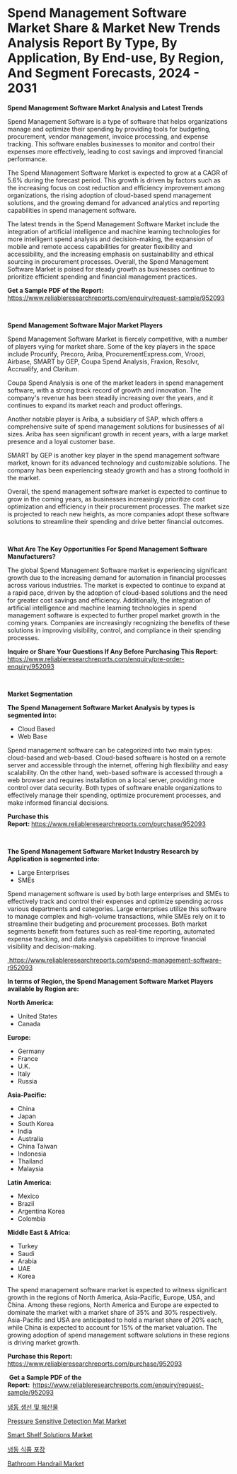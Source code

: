 <p><h1>Spend Management Software Market Share & Market New Trends Analysis Report By Type, By Application, By End-use, By Region, And Segment Forecasts, 2024 - 2031</h1></p><p><strong>Spend Management Software Market Analysis and Latest Trends</strong></p>
<p><p>Spend Management Software is a type of software that helps organizations manage and optimize their spending by providing tools for budgeting, procurement, vendor management, invoice processing, and expense tracking. This software enables businesses to monitor and control their expenses more effectively, leading to cost savings and improved financial performance.</p><p>The Spend Management Software Market is expected to grow at a CAGR of 5.6% during the forecast period. This growth is driven by factors such as the increasing focus on cost reduction and efficiency improvement among organizations, the rising adoption of cloud-based spend management solutions, and the growing demand for advanced analytics and reporting capabilities in spend management software.</p><p>The latest trends in the Spend Management Software Market include the integration of artificial intelligence and machine learning technologies for more intelligent spend analysis and decision-making, the expansion of mobile and remote access capabilities for greater flexibility and accessibility, and the increasing emphasis on sustainability and ethical sourcing in procurement processes. Overall, the Spend Management Software Market is poised for steady growth as businesses continue to prioritize efficient spending and financial management practices.</p></p>
<p><strong>Get a Sample PDF of the Report:&nbsp;</strong> <a href="https://www.reliableresearchreports.com/enquiry/request-sample/952093">https://www.reliableresearchreports.com/enquiry/request-sample/952093</a></p>
<p>&nbsp;</p>
<p><strong>Spend Management Software Major Market Players</strong></p>
<p><p>Spend Management Software Market is fiercely competitive, with a number of players vying for market share. Some of the key players in the space include Procurify, Precoro, Ariba, ProcurementExpress.com, Vroozi, Airbase, SMART by GEP, Coupa Spend Analysis, Fraxion, Resolvr, Accrualify, and Claritum.</p><p>Coupa Spend Analysis is one of the market leaders in spend management software, with a strong track record of growth and innovation. The company's revenue has been steadily increasing over the years, and it continues to expand its market reach and product offerings.</p><p>Another notable player is Ariba, a subsidiary of SAP, which offers a comprehensive suite of spend management solutions for businesses of all sizes. Ariba has seen significant growth in recent years, with a large market presence and a loyal customer base.</p><p>SMART by GEP is another key player in the spend management software market, known for its advanced technology and customizable solutions. The company has been experiencing steady growth and has a strong foothold in the market.</p><p>Overall, the spend management software market is expected to continue to grow in the coming years, as businesses increasingly prioritize cost optimization and efficiency in their procurement processes. The market size is projected to reach new heights, as more companies adopt these software solutions to streamline their spending and drive better financial outcomes.</p></p>
<p>&nbsp;</p>
<p><strong>What Are The Key Opportunities For Spend Management Software Manufacturers?</strong></p>
<p><p>The global Spend Management Software market is experiencing significant growth due to the increasing demand for automation in financial processes across various industries. The market is expected to continue to expand at a rapid pace, driven by the adoption of cloud-based solutions and the need for greater cost savings and efficiency. Additionally, the integration of artificial intelligence and machine learning technologies in spend management software is expected to further propel market growth in the coming years. Companies are increasingly recognizing the benefits of these solutions in improving visibility, control, and compliance in their spending processes.</p></p>
<p><strong>Inquire or Share Your Questions If Any Before Purchasing This Report:</strong> <a href="https://www.reliableresearchreports.com/enquiry/pre-order-enquiry/952093">https://www.reliableresearchreports.com/enquiry/pre-order-enquiry/952093</a></p>
<p>&nbsp;</p>
<p><strong>Market Segmentation</strong></p>
<p><strong>The Spend Management Software Market Analysis by types is segmented into:</strong></p>
<p><ul><li>Cloud Based</li><li>Web Base</li></ul></p>
<p><p>Spend management software can be categorized into two main types: cloud-based and web-based. Cloud-based software is hosted on a remote server and accessible through the internet, offering high flexibility and easy scalability. On the other hand, web-based software is accessed through a web browser and requires installation on a local server, providing more control over data security. Both types of software enable organizations to effectively manage their spending, optimize procurement processes, and make informed financial decisions.</p></p>
<p><strong>Purchase this Report:&nbsp;</strong><a href="https://www.reliableresearchreports.com/purchase/952093">https://www.reliableresearchreports.com/purchase/952093</a></p>
<p>&nbsp;</p>
<p><strong>The Spend Management Software Market Industry Research by Application is segmented into:</strong></p>
<p><ul><li>Large Enterprises</li><li>SMEs</li></ul></p>
<p><p>Spend management software is used by both large enterprises and SMEs to effectively track and control their expenses and optimize spending across various departments and categories. Large enterprises utilize this software to manage complex and high-volume transactions, while SMEs rely on it to streamline their budgeting and procurement processes. Both market segments benefit from features such as real-time reporting, automated expense tracking, and data analysis capabilities to improve financial visibility and decision-making.</p></p>
<p><a href="https://www.reliableresearchreports.com/spend-management-software-r952093">&nbsp;https://www.reliableresearchreports.com/spend-management-software-r952093</a></p>
<p><strong>In terms of Region, the Spend Management Software Market Players available by Region are:</strong></p>
<p>
    <p> <strong> North America: </strong>
        <ul>
            <li>United States</li>
            <li>Canada</li>
        </ul>
        </p> 
    <p> <strong> Europe: </strong>
        <ul>
            <li>Germany</li>
            <li>France</li>
            <li>U.K.</li>
            <li>Italy</li>
            <li>Russia</li>
        </ul>
        </p> 
    <p> <strong> Asia-Pacific: </strong>
        <ul>
            <li>China</li>
            <li>Japan</li>
            <li>South Korea</li>
            <li>India</li>
            <li>Australia</li>
            <li>China Taiwan</li>
            <li>Indonesia</li>
            <li>Thailand</li>
            <li>Malaysia</li>
        </ul>
        </p> 
    <p> <strong> Latin America: </strong>
        <ul>
            <li>Mexico</li>
            <li>Brazil</li>
            <li>Argentina Korea</li>
            <li>Colombia</li>
        </ul>
        </p> 
    <p> <strong> Middle East & Africa: </strong>
        <ul>
            <li>Turkey</li>
            <li>Saudi</li>
            <li>Arabia</li>
            <li>UAE</li>
            <li>Korea</li>
        </ul>
    </p>
    </p>
<p><p>The spend management software market is expected to witness significant growth in the regions of North America, Asia-Pacific, Europe, USA, and China. Among these regions, North America and Europe are expected to dominate the market with a market share of 35% and 30% respectively. Asia-Pacific and USA are anticipated to hold a market share of 20% each, while China is expected to account for 15% of the market valuation. The growing adoption of spend management software solutions in these regions is driving market growth.</p></p>
<p><strong>Purchase this Report: </strong><a href="https://www.reliableresearchreports.com/purchase/952093">https://www.reliableresearchreports.com/purchase/952093</a></p>
<p>&nbsp;<strong>Get a Sample PDF of the Report:&nbsp;&nbsp;</strong><a href="https://www.reliableresearchreports.com/enquiry/request-sample/952093">https://www.reliableresearchreports.com/enquiry/request-sample/952093</a></p>
<p><strong></strong></p>
<p><p><a href="https://github.com/erwindropdead54/Market-Research-Report-List-2/blob/main/769728779762.md">냉동 생선 및 해산물</a></p><p><a href="https://www.linkedin.com/pulse/global-pressure-sensitive-detection-mat-market-sector-7bx5c?trackingId=coYXbq85RR6NNJFZksrA2Q%3D%3D">Pressure Sensitive Detection Mat Market</a></p><p><a href="https://github.com/thomasBaker655/Market-Research-Report-List-1/blob/main/smart-shelf-solutions-market.md">Smart Shelf Solutions Market</a></p><p><a href="https://github.com/alfitoms13/Market-Research-Report-List-2/blob/main/223056979763.md">냉동 식품 포장</a></p><p><a href="https://github.com/LouieAltenwert/Market-Research-Report-List-1/blob/main/bathroom-handrail-market.md">Bathroom Handrail Market</a></p></p>